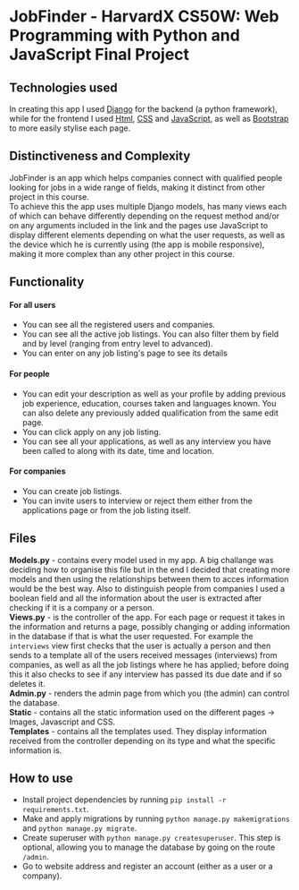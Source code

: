 # JobFinder - HarvardX CS50W: Web Programming with Python and JavaScript Final Project
## Technologies used
In creating this app I used [Django](https://www.djangoproject.com/) for the backend (a python framework), while for the frontend I used [Html](https://www.w3schools.com/html/), [CSS](https://www.w3schools.com/css/) and [JavaScript](https://www.w3schools.com/js/default.asp), as well as [Bootstrap](https://getbootstrap.com/) to more easily stylise each page.
## Distinctiveness and Complexity
JobFinder is an app which helps companies connect with qualified people looking for jobs in a wide range of fields, making it distinct from other project in this course.  
To achieve this the app uses multiple Django models, has many views each of which can behave differently depending on the request method and/or on any arguments included in the link and the pages use JavaScript to display different elements depending on what the user requests, as well as the device which he is currently using (the app is mobile responsive), making it more complex than any other project in this course.
## Functionality
#### For all users
- You can see all the registered users and companies.
- You can see all the active job listings. You can also filter them by field and by level (ranging from entry level to advanced).
- You can enter on any job listing's page to see its details
#### For people
- You can edit your description as well as your profile by adding previous job experience, education, courses taken and languages known. You can also delete any previously added qualification from the same edit page.
- You can click apply on any job listing.
- You can see all your applications, as well as any interview you have been called to along with its date, time and location.
#### For companies
- You can create job listings.
- You can invite users to interview or reject them either from the applications page or from the job listing itself.
## Files
**Models.py** - contains every model used in my app. A big challange was deciding how to organise this file but in the end I decided that creating more models and then using the relationships between them to acces information would be the best way. Also to distinguish people from companies I used a boolean field and all the information about the user is extracted after checking if it is a company or a person.  
**Views.py** - is the controller of the app. For each page or request it takes in the information and returns a page, possibly changing or adding information in the database if that is what the user requested. For example the `interviews` view first checks that the user is actually a person and then sends to a template all of the users received messages (interviews) from companies, as well as all the job listings where he has applied; before doing this it also checks to see if any interview has passed its due date and if so deletes it.  
**Admin.py** - renders the admin page from which you (the admin) can control the database.  
**Static** - contains all the static information used on the different pages -> Images, Javascript and CSS.  
**Templates** - contains all the templates used. They display information received from the controller depending on its type and what the specific information is.
## How to use
- Install project dependencies by running `pip install -r requirements.txt`.
- Make and apply migrations by running `python manage.py makemigrations` and `python manage.py migrate`.
- Create superuser with `python manage.py createsuperuser`. This step is optional, allowing you to manage the database by going on the route `/admin`.
- Go to website address and register an account (either as a user or a company).